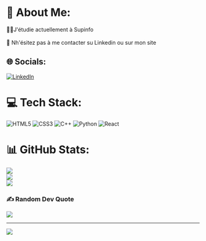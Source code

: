 # 💫 About Me:
👨‍🎓J'étudie actuellement à Supinfo<br><br>💬 Nh'ésitez pas à me contacter su Linkedin ou sur mon site<br>


## 🌐 Socials:
[![LinkedIn](https://img.shields.io/badge/LinkedIn-%230077B5.svg?logo=linkedin&logoColor=white)](https://linkedin.com/in/francoisxavierdesaintjean) 

# 💻 Tech Stack:
![HTML5](https://img.shields.io/badge/html5-%23E34F26.svg?style=flat-square&logo=html5&logoColor=white) ![CSS3](https://img.shields.io/badge/css3-%231572B6.svg?style=flat-square&logo=css3&logoColor=white) ![C++](https://img.shields.io/badge/c++-%2300599C.svg?style=flat-square&logo=c%2B%2B&logoColor=white) ![Python](https://img.shields.io/badge/python-3670A0?style=flat-square&logo=python&logoColor=ffdd54) ![React](https://img.shields.io/badge/react-%2320232a.svg?style=flat-square&logo=react&logoColor=%2361DAFB)
# 📊 GitHub Stats:
![](https://github-readme-stats.vercel.app/api?username=francoisxavierdesaintjean&theme=dark&hide_border=false&include_all_commits=true&count_private=true)<br/>
![](https://github-readme-streak-stats.herokuapp.com/?user=francoisxavierdesaintjean&theme=dark&hide_border=false)<br/>
![](https://github-readme-stats.vercel.app/api/top-langs/?username=francoisxavierdesaintjean&theme=dark&hide_border=false&include_all_commits=true&count_private=true&layout=compact)

### ✍️ Random Dev Quote
![](https://quotes-github-readme.vercel.app/api?type=horizontal&theme=tokyonight)

---
[![](https://visitcount.itsvg.in/api?id=francoisxavierdesaintjean&icon=0&color=0)](https://visitcount.itsvg.in)

<!-- Proudly created with GPRM ( https://gprm.itsvg.in ) -->
